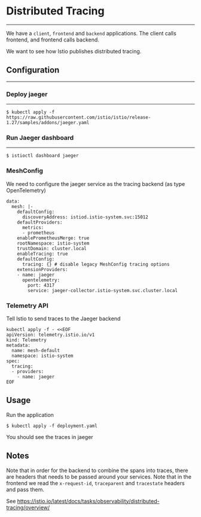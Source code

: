 # Distributed Tracing
---

We have a `client`, `frontend` and `backend` applications.
The client calls frontend, and frontend calls backend.

We want to see how Istio publishes distributed tracing.

## Configuration
---

### Deploy jaeger
---

```
$ kubectl apply -f https://raw.githubusercontent.com/istio/istio/release-1.27/samples/addons/jaeger.yaml
```

### Run Jaeger dashboard
---

```
$ istioctl dashboard jaeger
```

### MeshConfig
We need to configure the jaeger service as the tracing backend (as type OpenTelemetry)

```
data:
  mesh: |-
    defaultConfig:
      discoveryAddress: istiod.istio-system.svc:15012
    defaultProviders:
      metrics:
      - prometheus
    enablePrometheusMerge: true
    rootNamespace: istio-system
    trustDomain: cluster.local
    enableTracing: true
    defaultConfig:
      tracing: {} # disable legacy MeshConfig tracing options
    extensionProviders:
    - name: jaeger
      opentelemetry:
        port: 4317
        service: jaeger-collector.istio-system.svc.cluster.local

```

### Telemetry API

Tell Istio to send traces to the Jaeger backend
```
kubectl apply -f - <<EOF
apiVersion: telemetry.istio.io/v1
kind: Telemetry
metadata:
  name: mesh-default
  namespace: istio-system
spec:
  tracing:
  - providers:
    - name: jaeger
EOF
```

## Usage

Run the application

```
$ kubectl apply -f deployment.yaml
```

You should see the traces in jaeger

## Notes

Note that in order for the backend to combine the spans into traces, there are headers that needs to be passed around your services.
Note that in the frontend we read the `x-request-id`, `traceparent` and `tracestate` headers and pass them.

See https://istio.io/latest/docs/tasks/observability/distributed-tracing/overview/

